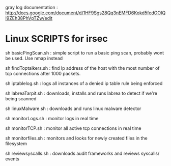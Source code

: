 gray log documentation : http://docs.google.com/document/d/1HF9Sgs28Qq3nEMFD6Kokd5fedOOIQI9ZEh38PhVpTZw/edit 
# Linux SCRIPTS for irsec 

sh basicPingScan.sh : simple script to run a basic ping scan, probably wont be
					  used. Use nmap instead


sh findToptalkers.sh : find Ip address of the host with the most number of tcp connections 
					   after 1000 packets. 

sh iptablelog.sh 	: logs all instances of a denied ip table rule being enforced 

sh labreaTarpit.sh : downloads, installs and runs labrea to detect if we're being scanned 

sh linuxMalware.sh : downloads and runs linux malware detector 

sh monitorLogs.sh : monitor logs in real time 

sh monitorTCP.sh : monitor all active tcp connections in real time 

sh monitorfiles.sh : monitors and looks for newly created files in the filesystem 

sh reviewsyscalls.sh : downloads audit frameworks and reviews syscalls/ events 
